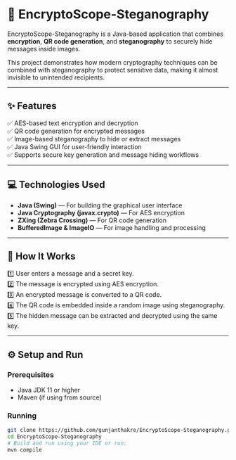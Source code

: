 # 🔐 EncryptoScope-Steganography

EncryptoScope-Steganography is a Java-based application that combines **encryption**, **QR code generation**, and **steganography** to securely hide messages inside images.  

This project demonstrates how modern cryptography techniques can be combined with steganography to protect sensitive data, making it almost invisible to unintended recipients.

---

## ✨ Features

✅ AES-based text encryption and decryption  
✅ QR code generation for encrypted messages  
✅ Image-based steganography to hide or extract messages  
✅ Java Swing GUI for user-friendly interaction  
✅ Supports secure key generation and message hiding workflows

---

## 💻 Technologies Used

- **Java (Swing)** — For building the graphical user interface
- **Java Cryptography (javax.crypto)** — For AES encryption
- **ZXing (Zebra Crossing)** — For QR code generation
- **BufferedImage & ImageIO** — For image handling and processing

---

## 🚀 How It Works

1️⃣ User enters a message and a secret key.  
2️⃣ The message is encrypted using AES encryption.  
3️⃣ An encrypted message is converted to a QR code.  
4️⃣ The QR code is embedded inside a random image using steganography.  
5️⃣ The hidden message can be extracted and decrypted using the same key.

---

## ⚙️ Setup and Run

### Prerequisites

- Java JDK 11 or higher
- Maven (if using from source)

### Running

```bash
git clone https://github.com/gunjanthakre/EncryptoScope-Steganography.git
cd EncryptoScope-Steganography
# Build and run using your IDE or run:
mvn compile
